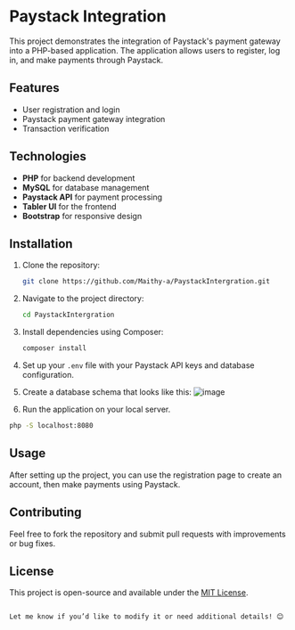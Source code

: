 
# Paystack Integration

This project demonstrates the integration of Paystack's payment gateway into a PHP-based application. The application allows users to register, log in, and make payments through Paystack.

## Features
- User registration and login
- Paystack payment gateway integration
- Transaction verification

## Technologies
- **PHP** for backend development
- **MySQL** for database management
- **Paystack API** for payment processing
- **Tabler UI** for the frontend
- **Bootstrap** for responsive design

## Installation

1. Clone the repository:
   ```bash
   git clone https://github.com/Maithy-a/PaystackIntergration.git
   ```

2. Navigate to the project directory:
   ```bash
   cd PaystackIntergration
   ```

3. Install dependencies using Composer:
   ```bash
   composer install
   ```

4. Set up your `.env` file with your Paystack API keys and database configuration.

5. Create a database schema that looks like this:
   ![image](https://github.com/user-attachments/assets/b0f34fef-f096-47ec-9910-dcb33ada9946)

6. Run the application on your local server.
```bash
php -S localhost:8080
```
## Usage
After setting up the project, you can use the registration page to create an account, then make payments using Paystack.

## Contributing
Feel free to fork the repository and submit pull requests with improvements or bug fixes.

## License
This project is open-source and available under the [MIT License](LICENSE).
```

Let me know if you’d like to modify it or need additional details! 😊
